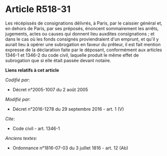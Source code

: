 # Article R518-31

Les récépissés de consignations délivrés, à Paris, par le caissier général et, en dehors de Paris, par ses préposés, énoncent
sommairement les arrêts, jugements, actes ou causes qui donnent lieu auxdites consignations ; et dans le cas où les fonds
consignés proviendraient d'un emprunt, et qu'il y aurait lieu à opérer une subrogation en faveur du prêteur, il est fait
mention expresse de la déclaration faite par le déposant, conformément aux articles 1346-1 et 1346-2 du code civil, laquelle
produit le même effet de subrogation que si elle était passée devant notaire.

**Liens relatifs à cet article**

_Codifié par_:

  - Décret n°2005-1007 du 2 août 2005

_Modifié par_:

  - Décret n°2016-1278 du 29 septembre 2016 - art. 1 (V)

_Cite_:

  - Code civil - art. 1346-1

_Anciens textes_:

  - Ordonnance n°1816-07-03 du 3 juillet 1816 - art. 12 (Ab)
